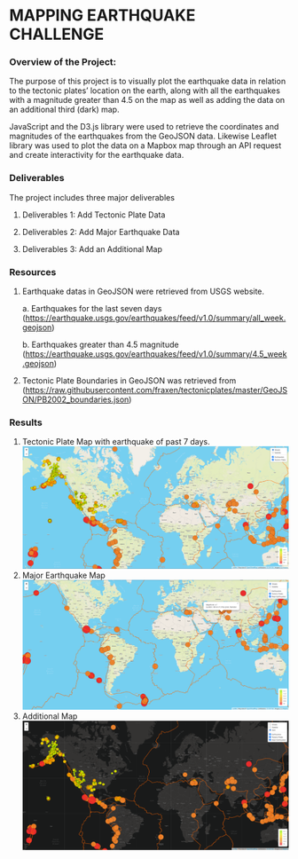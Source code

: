 # MAPPING EARTHQUAKE CHALLENGE

### Overview of the Project:

The purpose of this project is to visually plot the earthquake data in relation to the tectonic plates’ location on the earth, along with all the earthquakes with a magnitude greater than 4.5 on the map as well as adding the data on an additional third (dark) map.

JavaScript and the D3.js library were used to retrieve the coordinates and magnitudes of the earthquakes from the GeoJSON data.
Likewise Leaflet library was used to plot the data on a Mapbox map through an API request and create interactivity for the earthquake data.

### Deliverables

The project includes three major deliverables
1.	Deliverables 1: Add Tectonic Plate Data

2.	Deliverables 2: Add Major Earthquake Data

3.	Deliverables 3: Add an Additional Map

### Resources

1.	Earthquake datas in GeoJSON were retrieved from USGS website. 
  
    a.	Earthquakes for the last seven days (https://earthquake.usgs.gov/earthquakes/feed/v1.0/summary/all_week.geojson)
  
    b.	Earthquakes greater than 4.5 magnitude (https://earthquake.usgs.gov/earthquakes/feed/v1.0/summary/4.5_week.geojson)

2.	Tectonic Plate Boundaries in GeoJSON was retrieved from (https://raw.githubusercontent.com/fraxen/tectonicplates/master/GeoJSON/PB2002_boundaries.json)

### Results

1.	Tectonic Plate Map with earthquake of past 7 days.
![ 1-Tectonic_Plate_Map.png]( https://github.com/Shikharbhd/Mapping_Earthquakes/blob/main/Earthquake_Challenge/static/css/Images/1-Tectonic_Plate_Map.png)
2.	Major Earthquake Map
![ 2-Major_Earthquake_Map.png]( https://github.com/Shikharbhd/Mapping_Earthquakes/blob/main/Earthquake_Challenge/static/css/Images/2-Major_Earthquake_Map.png)
3.	Additional Map
![ 3-Additional_Map.png]( https://github.com/Shikharbhd/Mapping_Earthquakes/blob/main/Earthquake_Challenge/static/css/Images/3-Additional_Map.png)
